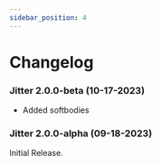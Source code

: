 ```yaml
---
sidebar_position: 4
---
```


# Changelog

### Jitter 2.0.0-beta (10-17-2023)

- Added softbodies

### Jitter 2.0.0-alpha (09-18-2023)

Initial Release.
